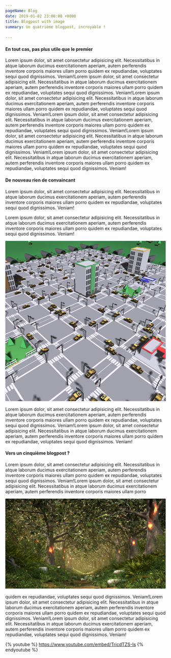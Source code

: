 ```yaml
---
pageName: Blog
date: 2019-01-02 23:00:00 +0000
title: Blogpost with image
summary: Un quatrième blogpost, incroyable !

---
```

#### En tout cas, pas plus utile que le premier

Lorem ipsum dolor, sit amet consectetur adipisicing elit. Necessitatibus in atque laborum ducimus exercitationem aperiam, autem perferendis inventore corporis maiores ullam porro quidem ex repudiandae, voluptates sequi quod dignissimos. Veniam!Lorem ipsum dolor, sit amet consectetur adipisicing elit. Necessitatibus in atque laborum ducimus exercitationem aperiam, autem perferendis inventore corporis maiores ullam porro quidem ex repudiandae, voluptates sequi quod dignissimos. Veniam!Lorem ipsum dolor, sit amet consectetur adipisicing elit. Necessitatibus in atque laborum ducimus exercitationem aperiam, autem perferendis inventore corporis maiores ullam porro quidem ex repudiandae, voluptates sequi quod dignissimos. Veniam!Lorem ipsum dolor, sit amet consectetur adipisicing elit. Necessitatibus in atque laborum ducimus exercitationem aperiam, autem perferendis inventore corporis maiores ullam porro quidem ex repudiandae, voluptates sequi quod dignissimos. Veniam!Lorem ipsum dolor, sit amet consectetur adipisicing elit. Necessitatibus in atque laborum ducimus exercitationem aperiam, autem perferendis inventore corporis maiores ullam porro quidem ex repudiandae, voluptates sequi quod dignissimos. Veniam!Lorem ipsum dolor, sit amet consectetur adipisicing elit. Necessitatibus in atque laborum ducimus exercitationem aperiam, autem perferendis inventore corporis maiores ullam porro quidem ex repudiandae, voluptates sequi quod dignissimos. Veniam!

#### De nouveau rien de convaincant

Lorem ipsum dolor, sit amet consectetur adipisicing elit. Necessitatibus in atque laborum ducimus exercitationem aperiam, autem perferendis inventore corporis maiores ullam porro quidem ex repudiandae, voluptates sequi quod dignissimos. Veniam!

Lorem ipsum dolor, sit amet consectetur adipisicing elit. Necessitatibus in atque laborum ducimus exercitationem aperiam, autem perferendis inventore corporis maiores ullam porro quidem ex repudiandae, voluptates sequi quod dignissimos. Veniam!

![](/assets/img/Uploads/Programing.png)

Lorem ipsum dolor, sit amet consectetur adipisicing elit. Necessitatibus in atque laborum ducimus exercitationem aperiam, autem perferendis inventore corporis maiores ullam porro quidem ex repudiandae, voluptates sequi quod dignissimos. Veniam!Lorem ipsum dolor, sit amet consectetur adipisicing elit. Necessitatibus in atque laborum ducimus exercitationem aperiam, autem perferendis inventore corporis maiores ullam porro quidem ex repudiandae, voluptates sequi quod dignissimos. Veniam!

#### Vers un cinquième blogpost ?

Lorem ipsum dolor, sit amet consectetur adipisicing elit. Necessitatibus in atque laborum ducimus exercitationem aperiam, autem perferendis inventore corporis maiores ullam porro quidem ex repudiandae, voluptates sequi quod dignissimos. Veniam!Lorem ipsum dolor, sit amet consectetur adipisicing elit. Necessitatibus in atque laborum ducimus exercitationem aperiam, autem perferendis inventore corporis maiores ullam porro

![](/assets/img/Uploads/HeaderHomePage.PNG)

quidem ex repudiandae, voluptates sequi quod dignissimos. Veniam!Lorem ipsum dolor, sit amet consectetur adipisicing elit. Necessitatibus in atque laborum ducimus exercitationem aperiam, autem perferendis inventore corporis maiores ullam porro quidem ex repudiandae, voluptates sequi quod dignissimos. Veniam!Lorem ipsum dolor, sit amet consectetur adipisicing elit. Necessitatibus in atque laborum ducimus exercitationem aperiam, autem perferendis inventore corporis maiores ullam porro quidem ex repudiandae, voluptates sequi quod dignissimos. Veniam!

{% youtube %}
https://www.youtube.com/embed/TricdTZS-Is
{% endyoutube %}